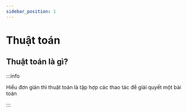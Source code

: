 ```yaml
---
sidebar_position: 1
---
```

# Thuật toán

## Thuật toán là gì?

:::info

Hiểu đơn giản thì thuật toán là tập hợp các thao tác để giải quyết một bài toán

:::
